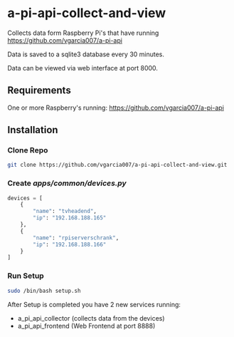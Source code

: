 # a-pi-api-collect-and-view

Collects data form Raspberry Pi's that have running https://github.com/vgarcia007/a-pi-api


Data is saved to a sqlite3 database every 30 minutes.

Data can be viewed via web interface at port 8000.

## Requirements

One or more Raspberry's running:
https://github.com/vgarcia007/a-pi-api


## Installation

### Clone Repo
```bash
git clone https://github.com/vgarcia007/a-pi-api-collect-and-view.git
```

### Create *apps/common/devices.py*
```python
devices = [
    {
        "name": "tvheadend",
        "ip": "192.168.188.165"
    },
    {
        "name": "rpiserverschrank",
        "ip": "192.168.188.166"
    }
]
```
### Run Setup
```bash
sudo /bin/bash setup.sh
```


After Setup is completed you have 2 new services running:
* a_pi_api_collector (collects data from the devices)
* a_pi_api_frontend (Web Frontend at port 8888)